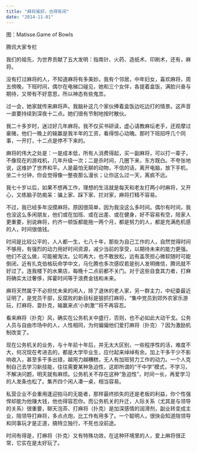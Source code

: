```yaml
---
title: "麻将虽好，也得有闲"
date: "2014-11-01"
---
```


图：Matisse.Game of Bowls

腾讯大家专栏

我们的祖先，为世界贡献了五大发明：指南针、火药、造纸术、印刷术，还有，麻将。

没有打过麻将的人，不知道麻将有多美妙。我有个邻居，中年妇女，喜欢麻将，周五傍晚，下班时间，偶尔在电梯口碰见，她和三个女伴，各提着盒饭，满脸兴奋与期待，又带有不好意思，所以神态有些鬼祟。

过一会，她家就传来麻将声。我脑补这几个家伙捧着盒饭边吃边打的情景。这声音一直要持续到深夜十二点。她们很有节制地按时散伙。

我二十多岁时，迷过好几年麻将。我不仅买书研读，虚心请教麻坛老手，还观摩过豪赌，他们一晚上的输赢是我半年的工资，看得惊心动魄。那时下班招呼几个同事，一开打，十二点是停不下来的。

麻将的伟大之处是：一是成本低，所有人消费得起，买一副麻将，可以打一辈子，不像现在的游戏机，几年升级一次；二是杀时间，几圈下来，东方既白。不夸张地说，这维护了世界和平。人是最怕无聊的动物，不信的话，离开电脑，放下手机，坐二十分钟，你会觉得像一整夜那么漫长；让你这么过一天，离疯不远。

我七十岁以后，如果不想再工作，理想的生活就是每天和老友打两小时麻将，又开心，又练脑子防痴呆：骗上家、踩下家、拦对家，麻将打精不容易。

不过，我已经多年没摸麻将。原因很简单，因为我没这么多时间。偶尔有时间，我也没这么多闲朋友，他们或在加班、或在出差、或在健身，好不容易有空，陪家人更重要，别说麻将，约齐一顿饭都能拖一两个月，都是努力的人，都是充满危机感的人，时间很值钱。

时间是比较公平的，人人都一生，七八十年，那些为自己工作的人，自然觉得时间不够用，有强烈的动力用好时间资源，减少当前的享受，以期待未来的能力更强。他们不这么做，可能被淘汰。公司再大，也不敢放松，远有盖茨担心微软随时可能倒闭，近有扎克伯格玩命学中文，马化腾也多次感叹若是别人发明微信，腾讯就不好过了。连我楼下的水果店，每晚十二点前都不关门。对于这些自食其力者，打麻将确实太过奢侈，挥霍时间等于浪费金钱和未来。

麻将天然属于不必担忧未来的闲人，除了退休的老人家，另一群主力，中纪委最近证明了，是党员干部，反腐败的新目标是狠抓打麻将，“集中党员到郊外农家乐游玩，打麻将、耍扑克，输赢来点‘小刺激’”将不再容忍。

看来麻将（扑克）风，确实在公务机关中盛行，否则，也不必如此大动干戈。公务人员与自由市场中的人，人性相同，为何偏偏他们爱打麻将（扑克）？因为激励机制改变了。

现在公务机关的业务，与十年前十年后，并无太大区别，一些程序性的活，难度不大，何况现在考进去的，都是大学毕业生，应付起来绰绰有余。加上干多干少不影响收入，甚至多干多出错，越用力越糟糕，无人有加班努力工作的动力。一个人克制自己去学习新技能，往往需要某种急迫性，这即所谓的“干中学”模式，不学习，不解决问题，明天就有麻烦。公务机关不存在这种“急迫性”，时间一长，再爱学习的人发条也松了。集齐四个闲人凑一桌，相当容易。

私营企业不会重用逢迎拍马的无能者，那样最终损失的还是老板的利益，你个性强悍却能为他赚大钱，他也得容忍你。而公务机关的升迁，人际关系（尤其是与领导的关系）很重要，聊天泡茶、打麻将（扑克）是加深感情的润滑剂，副业转变成主业，陪领导打麻将，多点点炮，比工作有用多了。一个聪明人，很快会知道陪领导和同事玩才是正道，搞特立独行，不死也没前途。

时间有得是，打麻将（扑克）又有特殊功效，在这种环境里的人，爱上麻将很正常，它实在是太好玩了。
